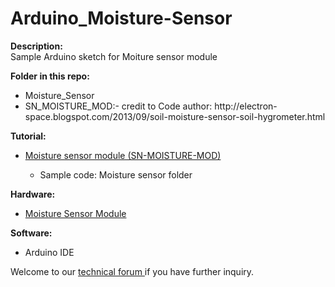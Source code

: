 # Arduino_Moisture-Sensor
<strong>Description:</strong><br/>
Sample Arduino sketch for Moiture sensor module

<strong>Folder in this repo:</strong>
<ul>
<li>Moisture_Sensor</li>
<li>SN_MOISTURE_MOD:- credit to Code author: http://electron-space.blogspot.com/2013/09/soil-moisture-sensor-soil-hygrometer.html 
</li>
</ul>
<strong>Tutorial:</strong>
<ul>
<li><a href="http://tutorial.cytron.com.my/2014/07/07/moisture-sensor-module-sn-moisture-mod/" target="_blank">Moisture sensor module (SN-MOISTURE-MOD)</a></li>
<ul><li> Sample code: Moisture sensor folder</li></ul>
</ul>
<strong>Hardware:</strong><br/>
<ul>
<li><a href="http://www.cytron.com.my/p-sn-moisture-mod" target="_blank">Moisture Sensor Module</a></li>
</ul>
<strong>Software:</strong>
<ul>
<li>Arduino IDE</li>
</ul>

Welcome to our <a href="http://forum.cytron.com.my" target="_blank">technical forum </a> if you have further inquiry.
